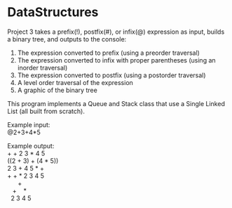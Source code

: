 # DataStructures
Project 3 takes a prefix(!), postfix(#), or infix(@) expression as input, builds a binary tree, and outputs to the console:  
1. The expression converted to prefix (using a preorder traversal)  
2. The expression converted to infix with proper parentheses (using an inorder traversal)  
3. The expression converted to postfix (using a postorder traversal)  
4. A level order traversal of the expression  
5. A graphic of the binary tree  

This program implements a Queue and Stack class that use a Single Linked List (all built from scratch).

Example input:  
@2+3+4\*5  

Example output:  
\+ \+ 2 3 * 4 5  
((2 + 3) + (4 * 5))  
2 3 + 4 5 * +  
\+ \+ * 2 3 4 5  
&nbsp;&nbsp;&nbsp;&nbsp;&nbsp; +  
&nbsp;&nbsp; + &nbsp;&nbsp; *  
&nbsp; 2 3 4 5  
